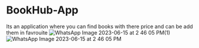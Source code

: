 # BookHub-App
Its an application where you can find books with there price and can be add them in favrouite
![WhatsApp Image 2023-06-15 at 2 46 05 PM(1)](https://github.com/Keshav-Biyani/BookHub-App/assets/82154850/c176d4b5-6f99-4514-850d-2fb53cb8caad)
![WhatsApp Image 2023-06-15 at 2 46 05 PM](https://github.com/Keshav-Biyani/BookHub-App/assets/82154850/2ae0a33c-ec7d-40d1-a4a6-33c96808720f)
